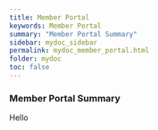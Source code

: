 ```yaml
---
title: Member Portal
keywords: Member Portal
summary: "Member Portal Summary"
sidebar: mydoc_sidebar
permalink: mydoc_member_portal.html
folder: mydoc
toc: false
---
```


### Member Portal Summary
Hello
